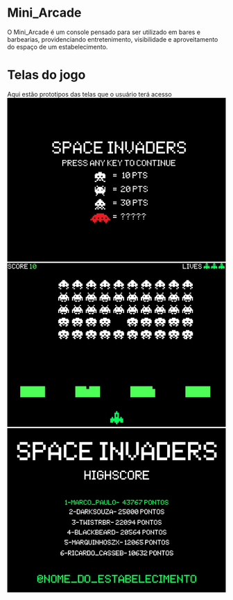 # Mini_Arcade
O Mini_Arcade é um console pensado para ser utilizado em bares e barbearias, providenciando entretenimento, visibilidade e aproveitamento do espaço de um estabelecimento.

# Telas do jogo
Aqui estão prototipos das telas que o usuário terá acesso
![](Telas_Prototipo/TP1.jpg)
![](Telas_Prototipo/TP2.jpg)
![](Telas_Prototipo/TP3.jpg)
